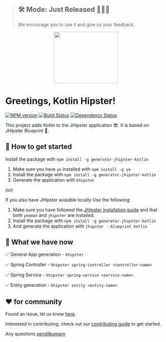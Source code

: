 > ## 🛠 Mode: Just Released 🦄🦄🦄
>
>  We encourage you to use it and give us your feedback.

<div align="center">
	<a href="https://github.com/jhipster/jhipster-kotlin">
		<img width="200" height="160" src="https://github.com/jhipster/jhipster-kotlin/blob/master/logo-khipster.png">
	</a>
</div>

# Greetings, Kotlin Hipster!

[![NPM version][npm-image]][npm-url]
[![Build Status][travis-image]][travis-url-main]
[![Dependency Status][daviddm-image]][daviddm-url]

This project adds Kotlin to the JHipster application 😎. It is based on JHipster Blueprint 🔵.

## 🚀 How to get started

Install the package with `npm install -g generator-jhipster-kotlin`
1. Make sure you have `yo` installed with `npm install -g yo`
2. Install the package with `npm install -g generator-jhipster-kotlin`
3. Generate the application with `khipster`

(or)

If you also have JHipster avaiable locally Use the following:

1. Make sure you have followed the [JHipster installation guide](https://www.jhipster.tech/installation) and that both `yeoman` and `jhipster` are installed.
2. Install the package with `npm install -g generator-jhipster-kotlin`
3. And generate the application with `jhipster --blueprint kotlin`

## 🚦 What we have now

✅ General App generation
    - `khipster`

✅ Spring Controller
    - `khipster spring-controller <controller-name>`

✅ Spring Service
    - `khipster spring-service <service-name>`

✅ Entity generation
    - `khipster entity <entity-name>`

## ❤️ for community

Found an issue, let us know [here](https://github.com/jhipster/jhipster-kotlin/issues).

Interested in contributing, check out our [contributing guide](https://github.com/jhipster/jhipster-kotlin/blob/master/CONTRIBUTING.md) to get started.

Any questions [sendilkumarn](https://twitter.com/sendilkumarn)

[khipster-image]: https://raw.githubusercontent.com/sendilkumarn/jhipster-kotlin-artwork/master/logo-khipster.png
[npm-image]: https://badge.fury.io/js/generator-jhipster-kotlin.svg
[npm-url]: https://npmjs.org/package/generator-jhipster-kotlin
[travis-image]: https://travis-ci.org/jhipster/jhipster-kotlin.svg?branch=master
[travis-url-main]: https://travis-ci.org/jhipster/jhipster-kotlin
[daviddm-image]: https://david-dm.org/jhipster/generator-jhipster-kotlin.svg?theme=shields.io
[daviddm-url]: https://david-dm.org/jhipster/generator-jhipster-kotlin
